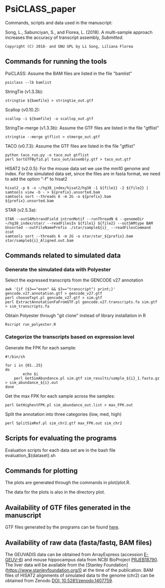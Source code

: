 PsiCLASS_paper
=======

Commands, scripts and data used in the manuscript:

Song, L., Sabunciyan, S., and Florea, L. (2018). A multi-sample approach increases the accuracy of transcript assembly, *Submitted*.

	Copyright (C) 2018- and GNU GPL by Li Song, Liliana Florea
        

## Commands for running the tools
PsiCLASS: Assume the BAM files are listed in the file "bamlist"

	psiclass --lb bamlist

StringTie (v1.3.3b):

	stringtie ${bamfile} > stringtie_out.gtf

Scallop (v0.10.2):

	scallop -i ${bamfile} -o scallop_out.gtf

StringTie-merge (v1.3.3b): Assume the GTF files are listed in the file "gtflist"
	
	stringtie --merge gtflist > stmerge_out.gtf

TACO (v0.7.3): Assume the GTF files are listed in the file "gtflist"

	python taco_run.py -o taco_out gtflist
	perl SortGTFByTid.pl taco_out/assembly.gtf > taco_out.gtf

HISAT2 (v2.0.5): For the mouse data set we use the mm10 genome and index. For the simulated data set, since the files are in fasta format, we need to add the option "-f" to hisat2

	hisat2 -p 6 -x ~/hg38_index/hisat2/hg38 -1 ${file1} -2 ${file2} | samtools view -b - > ${prefix}.unsorted.bam
	samtools sort --threads 6 -m 2G -o ${prefix}.bam ${prefix}.unsorted.bam

STAR (v2.5.3a):

	STAR --outSAMstrandField intronMotif --runThreadN 6 --genomeDir ~/hg38_index/star/ --readFilesIn ${file1} ${file2} --outSAMtype BAM Unsorted --outFileNamePrefix ./star/sample${i}_ --readFilesCommand zcat 
	samtools sort --threads 6 -m 2G -o star/star_${prefix}.bam star/sample${i}_Aligned.out.bam

## Commands related to simulated data

### Generate the simulated data with Polyester

Select the expressed transcripts from the GENCODE v27 annotation

	awk '{if ($3=="exon" && $3=="transcript") print;}' gencode.v27.annotation.gtf > gencode_v27.gtf
	perl chooseTxpt.pl gencode_v27.gtf > sim.gtf
	perl ExtractAnnotationFaFromGTF.pl gencode.v27.transcripts.fa sim.gtf > sim_transcripts.fa


Obtain Polyester through "git clone" instead of library installation in R

	Rscript run_polyester.R   

### Categorize the transcripts based on expression level

Generate the FPK for each sample:

	#!/bin/sh

	for i in {01..25}
	do
	        echo $i
		perl GetSimAbundance.pl sim.gtf sim_results/sample_${i}_1.fasta.gz > sim_abundance_${i}.out
	done

Get the max FPK for each sample across the samples:

	perl GetHighestFPK.pl sim_abundance_out.list > max_FPK.out

Split the annotation into three categories (low, med, high)

	perl SplitSimRef.pl sim_chr2.gtf max_FPK.out sim_chr2

## Scripts for evaluating the programs

Evaluation scripts for each data set are in the bash file evaluation_${dataset}.sh

## Commands for plotting

The plots are generated through the commands in plot/plot.R. 

The data for the plots is also in the directory plot.

## Availability of GTF files generated in the manuscript

GTF files generated by the programs can be found [here](http://ccb.jhu.edu/florea/PsiCLASS/data).

## Availability of raw data (fasta/fastq, BAM files)

The GEUVADIS data can be obtained from ArrayExpress (accession [E-GEUV-6](https://www.ebi.ac.uk/arrayexpress/experiments/E-GEUV-6/)) and mouse hippocampus data from NCBI BioProject [PRJEB18790](https://www.ncbi.nlm.nih.gov/bioproject/PRJEB18790). The liver data will be available from the [Stanley Foundation](https://www.stanleyfoundation.org/0 at the time of the publication. BAM files of HISAT2 alignments of simulated data to the genome (chr2) can be obtained from Zenodo [DOI: 10.5281/zenodo.1407759](https://zenodo.org/record/1407759#.W4wxj63Mw6h).
